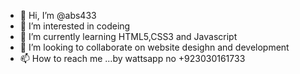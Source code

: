 - 👋 Hi, I’m @abs433
- 👀 I’m interested in codeing
- 🌱 I’m currently learning HTML5,CSS3 and Javascript
- 💞️ I’m looking to collaborate on website desighn and development
- 📫 How to reach me ...by wattsapp no +923030161733

<!---
abs433/abs433 is a ✨ special ✨ repository because its `README.md` (this file) appears on your GitHub profile.
You can click the Preview link to take a look at your changes.
--->
